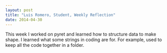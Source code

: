 ```yaml
---
layout: post
title: "Luis Romero, Student, Weekly Reflection"
date: 2014-04-30
---
```

This week I worked on pyret and learned how to structure data to make shape. I learned what some strings in coding are for. For example, used to keep all the code together in a folder.
